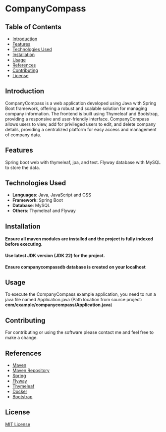 # CompanyCompass
## Table of Contents
- [Introduction](#introduction)
- [Features](#features)
- [Technologies Used](#technologies-used)
- [Installation](#installation)
- [Usage](#usage)
- [References](#references)
- [Contributing](#contributing)
- [License](#license)

## Introduction
CompanyCompass is a web application developed using Java with Spring Boot framework, offering a robust and scalable solution for managing company information. The frontend is built using Thymeleaf and Bootstrap, providing a responsive and user-friendly interface. CompanyCompass allows users to view, add for privileged users to edit, and delete company details, providing a centralized platform for easy access and management of company data.

## Features
Spring boot web with thymeleaf, jpa, and test. Flyway database with MySQL to store the data. 

## Technologies Used
- **Languages**: Java, JavaScript and CSS
- **Framework**: Spring Boot
- **Database**: MySQL
- **Others**: Thymeleaf and Flyway

## Installation
#### Ensure all maven modules are installed and the project is fully indexed before executing.
#### Use latest JDK version (JDK 22) for the project.
#### Ensure companycompassdb database is created on your localhost

## Usage
To execute the CompanyCompass example application, you need to run a java file named Application.java
(Path location from source project: **com/example/companycompass/Application.java**)

## Contributing
For contributing or using the software please contact me and feel free to make a change.

## References
* [Maven](https://maven.apache.org/)
* [Maven Repository](https://mvnrepository.com/)
* [Spring](https://spring.io/)
* [Flyway](https://flywaydb.org/)
* [Thymeleaf](https://www.thymeleaf.org/)
* [Docker](https://docs.docker.com/)
* [Bootstrap](https://getbootstrap.com/)

## License
[MIT License](https://www.mit.edu/~amini/LICENSE.md)
